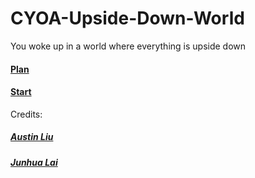 # CYOA-Upside-Down-World
You woke up in a world where everything is upside down
#### [Plan](https://docs.google.com/drawings/d/1VaIZ3p8O8NrpuIFZ291T5zGa3TijFWExdYCfj9ba8eQ/edit?usp=sharing)
#### [Start](https://austinl1905.github.io/CYOA-Upside-Down-World/)

Credits:
##### [Austin Liu](https://github.com/austinl1905)
##### [Junhua Lai](https://github.com/junhual8136)
